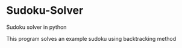 Sudoku-Solver
=============

Sudoku solver in python

This program solves an example sudoku using backtracking method
